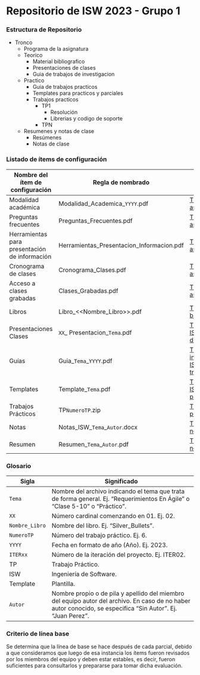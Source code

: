 # Repositorio de ISW 2023 - Grupo 1

### Estructura de Repositorio ###

* Tronco
  * Programa de la asignatura
  * Teorico
    * Material bibliografico
    * Presentaciones de clases
    * Guia de trabajos de investigacion
  * Practico
    * Guia de trabajos practicos
    * Templates para practicos y parciales
    * Trabajos practicos
      * TP1
        * Resolución
        * Librerias y codigo de soporte
      * TPN
  * Resumenes y notas de clase
    * Resúmenes
    * Notas de clase

### Listado de ítems de configuración ### 
Nombre del ítem de configuración | Regla de nombrado | Ubicación física |
--- | --- | --- 
Modalidad académica | Modalidad_Academica_`YYYY`.pdf | [TP4-ISW\Tronco\Programa de la asignatura](https://github.com/IESchneider/TP4-ISW/tree/main/Tronco/Programa%20de%20la%20asignatura)| 
Preguntas frecuentes | Preguntas_Frecuentes.pdf | [TP4-ISW\Tronco\Programa de la asignatura](https://github.com/IESchneider/TP4-ISW/tree/main/Tronco/Programa%20de%20la%20asignatura) | 
Herramientas para presentación de información | Herramientas_Presentacion_Informacion.pdf | [TP4-ISW\Tronco\Programa de la asignatura](https://github.com/IESchneider/TP4-ISW/tree/main/Tronco/Programa%20de%20la%20asignatura) | 
Cronograma de clases | Cronograma_Clases.pdf | [TP4-ISW\Tronco\Programa de la asignatura](https://github.com/IESchneider/TP4-ISW/tree/main/Tronco/Programa%20de%20la%20asignatura) | 
Acceso a clases grabadas | Clases_Grabadas.pdf | [TP4-ISW\Tronco\Programa de la asignatura](https://github.com/IESchneider/TP4-ISW/tree/main/Tronco/Programa%20de%20la%20asignatura) | 
Libros | Libro_<<Nombre_Libro>>.pdf | [TP4-ISW\Tronco\Teorico\Material bibliografico](https://github.com/IESchneider/TP4-ISW/tree/main/Tronco/Teorico/Material%20bibliografico) | 
Presentaciones Clases | `XX`_ Presentacion_`Tema`.pdf | [TP4-ISW\Tronco\Teorico\Presentaciones de clases](https://github.com/IESchneider/TP4-ISW/tree/main/Tronco/Teorico/Presentaciones%20de%20clases) | 
Guías | Guia_`Tema`_`YYYY`.pdf | [TP4-ISW\Tronco\Teorico\Guia de investigacion](https://github.com/IESchneider/TP4-ISW/tree/main/Tronco/Teorico/Guia%20de%20trabajos%20de%20investigacion) [TP4-ISW\Tronco\Practico\Guia de trabajos practicos](https://github.com/IESchneider/TP4-ISW/tree/main/Tronco/Practico/Guia%20de%20trabajos%20practicos) | 
Templates | Template_`Tema`.pdf | [TP4-ISW\Tronco\Practico\Templates para practicos y parciales](https://github.com/IESchneider/TP4-ISW/tree/main/Tronco/Practico/Templates%20para%20practicos%20y%20parciales) | 
Trabajos Prácticos | TP`NumeroTP`.zip | [TP4-ISW\Tronco\Practico\Trabajos practicos](https://github.com/IESchneider/TP4-ISW/tree/main/Tronco/Practico/Trabajos%20practicos) | 
Notas | Notas_ISW_`Tema`_`Autor`.docx | [TP4-ISW\Tronco\Resumenes y notas de clase\Notas de clase](https://github.com/IESchneider/TP4-ISW/tree/main/Tronco/Resumenes%20y%20notas%20de%20clase/Notas%20de%20clase) | 
Resumen | Resumen_`Tema`_`Autor`.pdf | [TP4-ISW\Tronco\Resumenes y notas de clase\Resumenes](https://github.com/IESchneider/TP4-ISW/tree/main/Tronco/Resumenes%20y%20notas%20de%20clase/Resumenes) | 

### Glosario ###
Sigla | Significado |
--- | --- 
`Tema` | Nombre del archivo indicando el tema que trata de forma general. Ej. “Requerimientos En Ágile” o “Clase 5-10” o “Práctico”.
`XX` | Número cardinal comenzando en 01. Ej. 02.
`Nombre_Libro` | Nombre del libro. Ej. “Silver_Bullets”.
`NumeroTP` | Número del trabajo práctico. Ej. 6.
`YYYY` | Fecha en formato de año (Año). Ej. 2023.
`ITERxx` | Número de la iteración del proyecto. Ej. ITER02.
TP | Trabajo Práctico.
ISW | Ingeniería de Software.
Template | Plantilla.
`Autor` | Nombre propio o de pila y apellido del miembro del equipo autor del archivo. En caso de no haber autor conocido, se especifica “Sin Autor”. Ej. “Juan Perez”.

### Criterio de línea base ###
Se determina que la línea de base se hace después de cada parcial, debido a que consideramos que luego de esa instancia los ítems fueron revisados por los miembros del equipo y deben estar estables, es decir, fueron suficientes para consultarlos y prepararse para tomar dicha evaluación.
